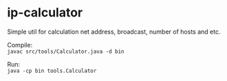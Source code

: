 # ip-calculator

Simple util for calculation net address, broadcast, number of hosts and etc.

Compile:  
```javac src/tools/Calculator.java -d bin```

Run:  
```java -cp bin tools.Calculator```
